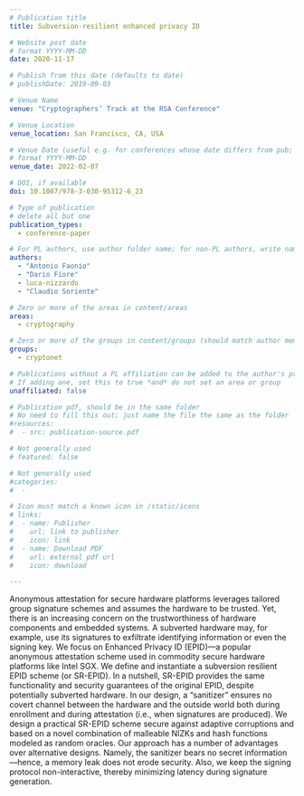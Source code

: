 ```yaml
---
# Publication title
title: Subversion-resilient enhanced privacy ID

# Website post date
# format YYYY-MM-DD
date: 2020-11-17

# Publish from this date (defaults to date)
# publishDate: 2019-09-03

# Venue Name
venue: "Cryptographers’ Track at the RSA Conference"

# Venue Location
venue_location: San Francisco, CA, USA

# Venue Date (useful e.g. for conferences whose date differs from pub; defaults to date)
# format YYYY-MM-DD
venue_date: 2022-02-07

# DOI, if available
doi: 10.1007/978-3-030-95312-6_23

# Type of publication
# delete all but one
publication_types:
  - conference-paper

# For PL authors, use author folder name; for non-PL authors, write name as in paper within ""
authors:
  - "Antonio Faonio"
  - "Dario Fiore"
  - luca-nizzardo
  - "Claudio Soriente"

# Zero or more of the areas in content/areas
areas:
  - cryptography

# Zero or more of the groups in content/groups (should match author membership)
groups:
  - cryptonet

# Publications without a PL affiliation can be added to the author's profile without showing up elsewhere
# If adding one, set this to true *and* do not set an area or group
unaffiliated: false

# Publication pdf, should be in the same folder
# No need to fill this out; just name the file the same as the folder
#resources:
#  - src: publication-source.pdf

# Not generally used
# featured: false

# Not generally used
#categories:
#  -

# Icon must match a known icon in /static/icons
# links:
#  - name: Publisher
#    url: link to publisher
#    icon: link
#  - name: Download PDF
#    url: external pdf url
#    icon: download

---
```


Anonymous attestation for secure hardware platforms leverages tailored group signature schemes and assumes the hardware to be trusted. Yet, there is an increasing concern on the trustworthiness of hardware components and embedded systems. A subverted hardware may, for example, use its signatures to exfiltrate identifying information or even the signing key. We focus on Enhanced Privacy ID (EPID)—a popular anonymous attestation scheme used in commodity secure hardware platforms like Intel SGX. We define and instantiate a subversion resilient EPID scheme (or SR-EPID). In a nutshell, SR-EPID provides the same functionality and security guarantees of the original EPID, despite potentially subverted hardware. In our design, a “sanitizer” ensures no covert channel between the hardware and the outside world both during enrollment and during attestation (i.e., when signatures are produced). We design a practical SR-EPID scheme secure against adaptive corruptions and based on a novel combination of malleable NIZKs and hash functions modeled as random oracles. Our approach has a number of advantages over alternative designs. Namely, the sanitizer bears no secret information—hence, a memory leak does not erode security. Also, we keep the signing protocol non-interactive, thereby minimizing latency during signature generation.
